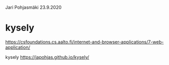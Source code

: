 Jari Pohjasmäki 23.9.2020
# kysely
https://csfoundations.cs.aalto.fi/internet-and-browser-applications/7-web-application/

kysely
https://japohjas.github.io/kysely/
